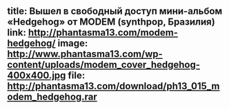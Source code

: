 title: Вышел в свободный доступ мини-альбом «Hedgehog» от MODEM (synthpop, Бразилия)
link: http://phantasma13.com/modem-hedgehog/
image: http://www.phantasma13.com/wp-content/uploads/modem_cover_hedgehog-400x400.jpg
file: http://phantasma13.com/download/ph13_015_modem_hedgehog.rar
---
